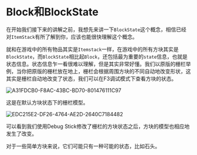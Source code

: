 # Block和BlockState

在开始我们接下来的讲解之前，我想先来讲一下`BlockState`这个概念，相信已经对`ItemStack`有所了解到你，应该也能很快理解这个概念。

就和在游戏中的所有物品其实是`Itemstack`一样，在游戏中的所有方块其实是`BlockState`，而`BlockState`相比起`Block`，还包括最为重要的`state`信息，也就是状态信息。状态信息乍一看很难以理解，但是其实非常好懂。我们以原版的栅栏举例，当你把原版的栅栏放在地上，栅栏会根据周围方块的不同自动地改变形状，这其实是栅栏自动地改变了状态，我们可以在F3调试模式下查看方块的状态。

![A31FDCB0-F8AC-43BC-BD70-801476111C97](blockandblockstate.assets/A31FDCB0-F8AC-43BC-BD70-801476111C97.jpeg)

这是在默认方块状态下的栅栏模型。

![EDC215E2-DF26-4764-AE2D-2640C7184482](blockandblockstate.assets/EDC215E2-DF26-4764-AE2D-2640C7184482.jpeg)

可以看到我们使用Debug Stick修改了栅栏的方块状态之后，方块的模型也相应地发生了改变。

对于一些简单方块来说，它们可能只有一种可能的状态，比如石头。
